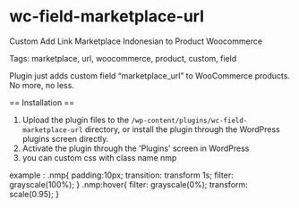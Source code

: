 # wc-field-marketplace-url
Custom Add Link Marketplace Indonesian to Product Woocommerce

Tags: marketplace, url, woocommerce, product, custom, field

Plugin just adds custom field “marketplace_url” to WooCommerce products. No more, no less.

== Installation ==

1. Upload the plugin files to the `/wp-content/plugins/wc-field-marketplace-url` directory, or install the plugin through the WordPress plugins screen directly.
2. Activate the plugin through the 'Plugins' screen in WordPress
3. you can custom css with class name nmp

example : 
.nmp{
padding:10px;
transition: transform 1s;
filter: grayscale(100%);
}
.nmp:hover{
filter: grayscale(0%);
transform: scale(0.95); 
}
